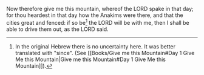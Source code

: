 Now therefore give me this mountain, whereof the LORD spake in that day; for thou heardest in that day how the Anakims were there, and that the cities great and fenced: if so be[^1] the LORD will be with me, then I shall be able to drive them out, as the LORD said.

[^1]: In the original Hebrew there is no uncertainty here. It was better translated with "since". (See [[Books/Give me this Mountain#Day 1 Give Me this Mountain\|Give me this Mountain#Day 1 Give Me this Mountain]]).
